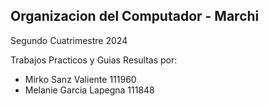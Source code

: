 ## Organizacion del Computador - Marchi
Segundo Cuatrimestre 2024

Trabajos Practicos y Guias Resultas por:

- Mirko Sanz Valiente 111960
- Melanie Garcia Lapegna 111848
